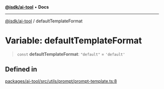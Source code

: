 [**@isdk/ai-tool**](../README.md) • **Docs**

***

[@isdk/ai-tool](../globals.md) / defaultTemplateFormat

# Variable: defaultTemplateFormat

> `const` **defaultTemplateFormat**: `"default"` = `'default'`

## Defined in

[packages/ai-tool/src/utils/prompt/prompt-template.ts:8](https://github.com/isdk/ai-tool.js/blob/e324043799402aa2caa41711a9168487ab85c166/src/utils/prompt/prompt-template.ts#L8)
